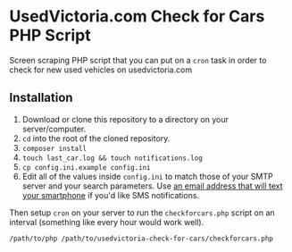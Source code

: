 # UsedVictoria.com Check for Cars PHP Script

Screen scraping PHP script that you can put on a `cron` task in order to check for new used vehicles on usedvictoria.com

## Installation

1.  Download or clone this repository to a directory on your server/computer.
1.  `cd` into the root of the cloned repository.
1.  `composer install`
1.  `touch last_car.log && touch notifications.log`
1.  `cp config.ini.example config.ini`
1.  Edit all of the values inside `config.ini` to match those of your SMTP server and your search parameters. Use [an email address that will text your smartphone](https://www.rogers.com/customer/support/article/set-up-email-to-text) if you'd like SMS notifications.

Then setup `cron` on your server to run the `checkforcars.php` script on an interval (something like every hour would work well).

```bash
/path/to/php /path/to/usedvictoria-check-for-cars/checkforcars.php
```
